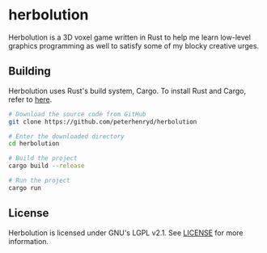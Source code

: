 # herbolution

Herbolution is a 3D voxel game written in Rust to help me learn low-level graphics programming as well to satisfy some
of my blocky creative urges.

## Building

Herbolution uses Rust's build system, Cargo. To install Rust and Cargo, refer to [here](https://rustup.rs).

```bash
# Download the source code from GitHub
git clone https://github.com/peterhenryd/herbolution

# Enter the downloaded directory
cd herbolution

# Build the project
cargo build --release

# Run the project
cargo run
```

## License

Herbolution is licensed under GNU's LGPL v2.1. See [LICENSE](LICENSE) for more information.